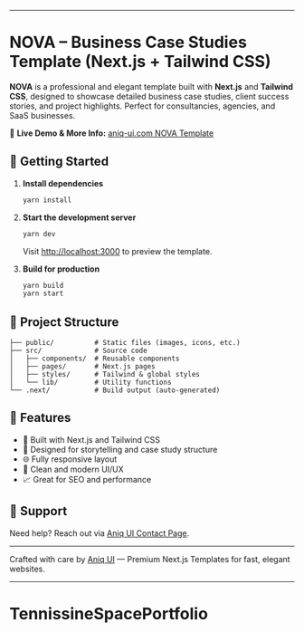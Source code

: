  
---

# NOVA – Business Case Studies Template (Next.js + Tailwind CSS)

**NOVA** is a professional and elegant template built with **Next.js** and **Tailwind CSS**, designed to showcase detailed business case studies, client success stories, and project highlights. Perfect for consultancies, agencies, and SaaS businesses.

🔗 **Live Demo & More Info:** [aniq-ui.com NOVA Template](https://www.aniq-ui.com/en/templates/business-case-studies-nextjs-template)

## 🚀 Getting Started

1. **Install dependencies**

   ```sh
   yarn install
   ```

2. **Start the development server**

   ```sh
   yarn dev
   ```

   Visit [http://localhost:3000](http://localhost:3000) to preview the template.

3. **Build for production**

   ```sh
   yarn build
   yarn start
   ```

## 🧠 Project Structure

```
├── public/          # Static files (images, icons, etc.)
├── src/             # Source code
│   ├── components/  # Reusable components
│   ├── pages/       # Next.js pages
│   ├── styles/      # Tailwind & global styles
│   └── lib/         # Utility functions
└── .next/           # Build output (auto-generated)
```

## 🌟 Features

* 🧾 Built with Next.js and Tailwind CSS
* 🧠 Designed for storytelling and case study structure
* 🌐 Fully responsive layout
* 🎨 Clean and modern UI/UX
* 📈 Great for SEO and performance

## 💬 Support

Need help? Reach out via [Aniq UI Contact Page](https://www.aniq-ui.com/#contact).

---

Crafted with care by [Aniq UI](https://www.aniq-ui.com) — Premium Next.js Templates for fast, elegant websites.

---

 
# TennissineSpacePortfolio
